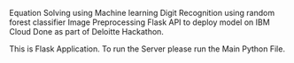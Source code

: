 Equation Solving using Machine learning
Digit Recognition using random forest classifier
Image Preprocessing
Flask API to deploy model on IBM Cloud
Done as part of Deloitte Hackathon.

This is Flask Application. To run the Server please run the Main Python File. 
